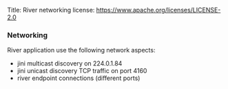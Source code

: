 Title: River networking
license: https://www.apache.org/licenses/LICENSE-2.0


### Networking

River application use the following network aspects:

  * jini multicast discovery on 224.0.1.84
  * jini unicast discovery TCP traffic on port 4160
  * river endpoint connections (different ports)
 
